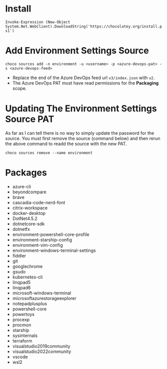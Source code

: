 # Install

`Invoke-Expression (New-Object System.Net.WebClient).DownloadString('https://chocolatey.org/install.ps1')`

# Add Environment Settings Source

`choco sources add -n environment -u <username> -p <azure-devops-pat> -s <azure-devops-feed>`

- Replace the end of the Azure DevOps feed url `v3/index.json` with `v2`.
- The Azure DevOps PAT must have read permissions for the **Packaging** scope.

# Updating The Environment Settings Source PAT

As far as I can tell there is no way to simply update the password for the source. You must first remove the source (command below) and then rerun the above command to readd the source with the new PAT.

`choco sources remove --name environment`

# Packages

- azure-cli
- beyondcompare
- brave
- cascadia-code-nerd-font
- citrix-workspace
- docker-desktop
- DotNet4.5.2
- dotnetcore-sdk
- dotnetfx
- environment-powershell-core-profile
- environment-starship-config
- environment-vim-config
- environment-windows-terminal-settings
- fiddler
- git
- googlechrome
- gsudo
- kubernetes-cli
- linqpad5
- linqpad6
- microsoft-windows-terminal
- microsoftazurestorageexplorer
- notepadplusplus
- powershell-core
- powertoys
- procexp
- procmon
- starship
- sysinternals
- terraform
- visualstudio2019community
- visualstudio2022community
- vscode
- wsl2

